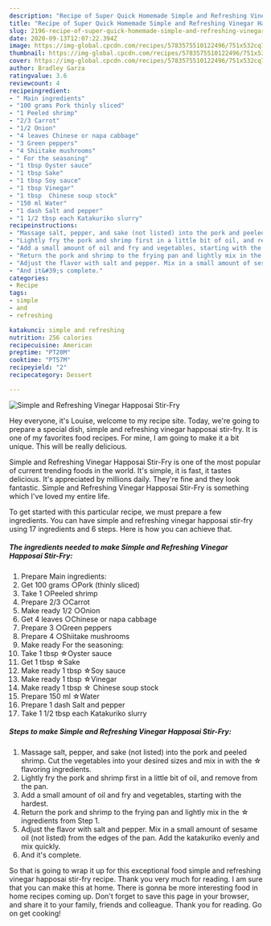 ```yaml
---
description: "Recipe of Super Quick Homemade Simple and Refreshing Vinegar Happosai Stir-Fry"
title: "Recipe of Super Quick Homemade Simple and Refreshing Vinegar Happosai Stir-Fry"
slug: 2196-recipe-of-super-quick-homemade-simple-and-refreshing-vinegar-happosai-stir-fry
date: 2020-09-13T12:07:22.394Z
image: https://img-global.cpcdn.com/recipes/5783575510122496/751x532cq70/simple-and-refreshing-vinegar-happosai-stir-fry-recipe-main-photo.jpg
thumbnail: https://img-global.cpcdn.com/recipes/5783575510122496/751x532cq70/simple-and-refreshing-vinegar-happosai-stir-fry-recipe-main-photo.jpg
cover: https://img-global.cpcdn.com/recipes/5783575510122496/751x532cq70/simple-and-refreshing-vinegar-happosai-stir-fry-recipe-main-photo.jpg
author: Bradley Garza
ratingvalue: 3.6
reviewcount: 4
recipeingredient:
- " Main ingredients"
- "100 grams Pork thinly sliced"
- "1 Peeled shrimp"
- "2/3 Carrot"
- "1/2 Onion"
- "4 leaves Chinese or napa cabbage"
- "3 Green peppers"
- "4 Shiitake mushrooms"
- " For the seasoning"
- "1 tbsp Oyster sauce"
- "1 tbsp Sake"
- "1 tbsp Soy sauce"
- "1 tbsp Vinegar"
- "1 tbsp  Chinese soup stock"
- "150 ml Water"
- "1 dash Salt and pepper"
- "1 1/2 tbsp each Katakuriko slurry"
recipeinstructions:
- "Massage salt, pepper, and sake (not listed) into the pork and peeled shrimp. Cut the vegetables into your desired sizes and mix in with the ☆ flavoring ingredients."
- "Lightly fry the pork and shrimp first in a little bit of oil, and remove from the pan."
- "Add a small amount of oil and fry and vegetables, starting with the hardest."
- "Return the pork and shrimp to the frying pan and lightly mix in the ☆ ingredients from Step 1."
- "Adjust the flavor with salt and pepper. Mix in a small amount of sesame oil (not listed) from the edges of the pan. Add the katakuriko evenly and mix quickly."
- "And it&#39;s complete."
categories:
- Recipe
tags:
- simple
- and
- refreshing

katakunci: simple and refreshing 
nutrition: 256 calories
recipecuisine: American
preptime: "PT20M"
cooktime: "PT57M"
recipeyield: "2"
recipecategory: Dessert

---
```



![Simple and Refreshing Vinegar Happosai Stir-Fry](https://img-global.cpcdn.com/recipes/5783575510122496/751x532cq70/simple-and-refreshing-vinegar-happosai-stir-fry-recipe-main-photo.jpg)

Hey everyone, it's Louise, welcome to my recipe site. Today, we're going to prepare a special dish, simple and refreshing vinegar happosai stir-fry. It is one of my favorites food recipes. For mine, I am going to make it a bit unique. This will be really delicious.

Simple and Refreshing Vinegar Happosai Stir-Fry is one of the most popular of current trending foods in the world. It's simple, it is fast, it tastes delicious. It's appreciated by millions daily. They're fine and they look fantastic. Simple and Refreshing Vinegar Happosai Stir-Fry is something which I've loved my entire life.




To get started with this particular recipe, we must prepare a few ingredients. You can have simple and refreshing vinegar happosai stir-fry using 17 ingredients and 6 steps. Here is how you can achieve that.

<!--inarticleads1-->

##### The ingredients needed to make Simple and Refreshing Vinegar Happosai Stir-Fry:

1. Prepare  Main ingredients:
1. Get 100 grams ○Pork (thinly sliced)
1. Take 1 ○Peeled shrimp
1. Prepare 2/3 ○Carrot
1. Make ready 1/2 ○Onion
1. Get 4 leaves ○Chinese or napa cabbage
1. Prepare 3 ○Green peppers
1. Prepare 4 ○Shiitake mushrooms
1. Make ready  For the seasoning:
1. Take 1 tbsp ☆Oyster sauce
1. Get 1 tbsp ☆Sake
1. Make ready 1 tbsp ☆Soy sauce
1. Make ready 1 tbsp ☆Vinegar
1. Make ready 1 tbsp ☆ Chinese soup stock
1. Prepare 150 ml ☆Water
1. Prepare 1 dash Salt and pepper
1. Take 1 1/2 tbsp each Katakuriko slurry




<!--inarticleads2-->

##### Steps to make Simple and Refreshing Vinegar Happosai Stir-Fry:

1. Massage salt, pepper, and sake (not listed) into the pork and peeled shrimp. Cut the vegetables into your desired sizes and mix in with the ☆ flavoring ingredients.
1. Lightly fry the pork and shrimp first in a little bit of oil, and remove from the pan.
1. Add a small amount of oil and fry and vegetables, starting with the hardest.
1. Return the pork and shrimp to the frying pan and lightly mix in the ☆ ingredients from Step 1.
1. Adjust the flavor with salt and pepper. Mix in a small amount of sesame oil (not listed) from the edges of the pan. Add the katakuriko evenly and mix quickly.
1. And it&#39;s complete.




So that is going to wrap it up for this exceptional food simple and refreshing vinegar happosai stir-fry recipe. Thank you very much for reading. I am sure that you can make this at home. There is gonna be more interesting food in home recipes coming up. Don't forget to save this page in your browser, and share it to your family, friends and colleague. Thank you for reading. Go on get cooking!
